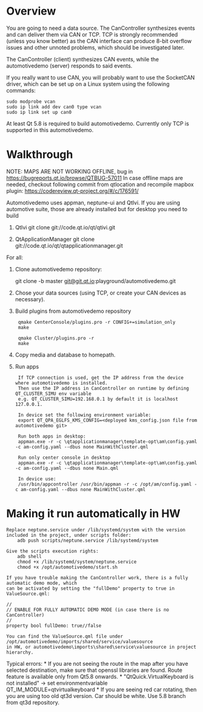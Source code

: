 # Overview

You are going to need a data source. The CanController synthesizes events and can deliver them via CAN or TCP. TCP is strongly recommended
(unless you know better) as the CAN interface can produce 8-bit overflow issues and other unnoted problems, which should be investigated later.

The CanController (client) synthesizes CAN events, while the automotivedemo (server) responds to said events.

If you really want to use CAN, you will probably want to use the SocketCAN driver, which can be set up on a Linux system using the following
commands:

    sudo modprobe vcan
    sudo ip link add dev can0 type vcan
    sudo ip link set up can0

At least Qt 5.8 is required to build automotivedemo. Currently only TCP is supported in this automotivedemo.

# Walkthrough
NOTE: MAPS ARE NOT WORKING OFFLINE, bug in https://bugreports.qt.io/browse/QTBUG-57011
In case offline maps are needed, checkout following commit from qtlocation and recompile mapbox plugin:
  https://codereview.qt-project.org/#/c/176591/

Automotivedemo uses appman, neptune-ui and QtIvi. If you are using automotive suite, those are already installed but for desktop you need to build
1. QtIvi
    git clone git://code.qt.io/qt/qtivi.git

2. QtApplicationManager
    git clone git://code.qt.io/qt/qtapplicationmanager.git

For all:

1. Clone automotivedemo repository:

    git clone -b master git@git.qt.io:playground/automotivedemo.git

2. Chose your data sources (using TCP, or create your CAN devices as necessary).

3. Build plugins from automotivedemo repository

        qmake CenterConsole/plugins.pro -r CONFIG+=simulation_only
        make

        qmake Cluster/plugins.pro -r
        make

4. Copy media and database to homepath.

5. Run apps

        If TCP connection is used, get the IP address from the device where automotivedemo is installed.
        Then use the IP address in CanController on runtime by defining QT_CLUSTER_SIMU env variable
        e.g. QT_CLUSTER_SIMU=192.168.0.1 by default it is localhost 127.0.0.1.

        In device set the following environment variable:
        export QT_QPA_EGLFS_KMS_CONFIG=<deployed kms_config.json file from automotivedemo git>

        Run both apps in desktop:
        appman.exe -r -c \qtapplicationmanager\template-opt\am\config.yaml -c am-config.yaml --dbus none MainWithCluster.qml

        Run only center console in desktop
        appman.exe -r -c \qtapplicationmanager\template-opt\am\config.yaml -c am-config.yaml --dbus none Main.qml

        In device use:
        /usr/bin/appcontroller /usr/bin/appman -r -c /opt/am/config.yaml -c am-config.yaml --dbus none MainWithCluster.qml

# Making it run automatically in HW

    Replace neptune.service under /lib/systemd/system with the version included in the project, under scripts folder:
        adb push scripts/neptune.service /lib/systemd/system

    Give the scripts execution rights:
        adb shell
        chmod +x /lib/systemd/system/neptune.service
        chmod +x /opt/automotivedemo/start.sh

    If you have trouble making the CanController work, there is a fully automatic demo mode, which
    can be activated by setting the "fullDemo" property to true in ValueSource.qml:

    //
    // ENABLE FOR FULLY AUTOMATIC DEMO MODE (in case there is no CanController)
    //
    property bool fullDemo: true//false

    You can find the ValueSource.qml file under /opt/automotivedemo/imports/shared/service/valuesource
    in HW, or automotivedemo\imports\shared\service\valuesource in project hierarchy.

Typical errors:
    * If you are not seeing the route in the map after you have selected destination, make sure that openssl libraries are found. Route feature is available
      only from Qt5.8 onwards.
    * "QtQuick.VirtualKeyboard is not installed" -> set environmentvariable QT_IM_MODULE=qtvirtualkeyboard
    * If you are seeing red car rotating, then you are using too old qt3d version. Car should be white. Use 5.8 branch from qt3d repository.
